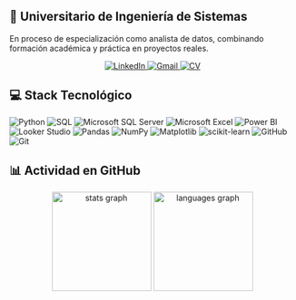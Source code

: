 ## 🌟 Universitario de Ingeniería de Sistemas
En proceso de especialización como analista de datos, combinando formación académica y práctica en proyectos reales.

<div align="center">
  <a href="https://linkedin.com/in/roberto-eustaquio/">
    <img src="https://img.shields.io/badge/linkedin-%230077B5.svg?style=for-the-badge&logo=linkedin&logoColor=white" alt="LinkedIn">
  </a>
  <a href="mailto:reusjimenez2002@gmail.com">
    <img src="https://img.shields.io/badge/Gmail-D14836?style=for-the-badge&logo=gmail&logoColor=white" alt="Gmail">
  </a>
  <a href="https://drive.google.com/file/d/1Ercq4SJMbVY0QpvuPuxn-booGc-Idzy5/view?usp=sharing">
    <img src="https://img.shields.io/badge/CV-%234A8E34?style=for-the-badge&logo=googledrive&logoColor=white" alt="CV">
  </a>
</div>

## 💻 Stack Tecnológico
<div align="left">
  <!--<h4>Lenguajes y Bases de Datos</h4>-->
  <img src="https://img.shields.io/badge/python-3670A0?style=for-the-badge&logo=python&logoColor=ffdd54" alt="Python"/>
  <img src="https://img.shields.io/badge/sql-003366.svg?style=for-the-badge&logo=mysql&logoColor=white" alt="SQL"/>
  <img src="https://img.shields.io/badge/Microsoft%20SQL%20Server-CC2927?style=for-the-badge&logo=microsoft%20sql%20server&logoColor=white" alt="Microsoft SQL Server"/>
  <!--
  <img src="https://img.shields.io/badge/mysql-4479A1.svg?style=for-the-badge&logo=mysql&logoColor=white" alt="MySQL"/>
  <img src="https://img.shields.io/badge/postgres-%23316192.svg?style=for-the-badge&logo=postgresql&logoColor=white" alt="PostgreSQL"/>
  <img src="https://img.shields.io/badge/Oracle-F80000?style=for-the-badge&logo=oracle&logoColor=white" alt="Oracle"/>
  <img src="https://img.shields.io/badge/MongoDB-%234ea94b.svg?style=for-the-badge&logo=mongodb&logoColor=white" alt="MongoDB"/>
  <img src="https://img.shields.io/badge/r-%23276DC3.svg?style=for-the-badge&logo=r&logoColor=white" alt="R"/>
  -->
  <!--<h4>Análisis de Datos y Business Intelligence</h4>-->
  <img src="https://img.shields.io/badge/microsoft_excel-217346?style=for-the-badge&logo=microsoft-excel&logoColor=white" alt="Microsoft Excel"/>
  <img src="https://img.shields.io/badge/power_bi-F2C811?style=for-the-badge&logo=powerbi&logoColor=black" alt="Power BI"/>
  <img src="https://img.shields.io/badge/looker_studio-4285F4?style=for-the-badge&logoColor=white" alt="Looker Studio"/> 
  <!-- 
  <img src="https://img.shields.io/badge/tableau-E97627?style=for-the-badge&logo=tableau&logoColor=white" alt="Tableau"/> 
  -->
  <img src="https://img.shields.io/badge/pandas-%23150458.svg?style=for-the-badge&logo=pandas&logoColor=white" alt="Pandas"/>
  <img src="https://img.shields.io/badge/numpy-%23013243.svg?style=for-the-badge&logo=numpy&logoColor=white" alt="NumPy"/>
  <img src="https://img.shields.io/badge/Matplotlib-%23ffffff.svg?style=for-the-badge&logo=Matplotlib&logoColor=black" alt="Matplotlib"/>
  <img src="https://img.shields.io/badge/scikit--learn-%23F7931E.svg?style=for-the-badge&logo=scikit-learn&logoColor=white" alt="scikit-learn"/>
  <!--<h4>☁️ Plataformas en la Nube</h4>-->
  <!--
  <img src="https://img.shields.io/badge/azure-%230072C6.svg?style=for-the-badge&logo=microsoftazure&logoColor=white" alt="Azure"/>
  <img src="https://img.shields.io/badge/AWS-%23FF9900.svg?style=for-the-badge&logo=amazon-aws&logoColor=white" alt="AWS"/>
  <img src="https://img.shields.io/badge/GoogleCloud-%234285F4.svg?style=for-the-badge&logo=google-cloud&logoColor=white" alt="Google Cloud"/>
  -->
  <!--<h4>🛠️ Ingeniería de Datos</h4>-->
  <!--
  <img src="https://img.shields.io/badge/Apache%20Spark-FDEE21?style=for-the-badge&logo=apachespark&logoColor=black" alt="Apache Spark"/>
  <img src="https://img.shields.io/badge/Apache%20Kafka-000?style=for-the-badge&logo=apachekafka" alt="Apache Kafka"/>
  <img src="https://img.shields.io/badge/Apache%20Hadoop-66CCFF?style=for-the-badge&logo=apachehadoop&logoColor=black" alt="Apache Hadoop"/>
  -->
  <!--<h4>🐳 Contenedores y Orquestación</h4>-->
  <!--
  <img src="https://img.shields.io/badge/docker-%230db7ed.svg?style=for-the-badge&logo=docker&logoColor=white" alt="Docker"/>
  <img src="https://img.shields.io/badge/kubernetes-%23326ce5.svg?style=for-the-badge&logo=kubernetes&logoColor=white" alt="Kubernetes"/>
  -->
  <!--<h4>Control de Versiones</h4>-->
  <img src="https://img.shields.io/badge/github-%23121011.svg?style=for-the-badge&logo=github&logoColor=white" alt="GitHub"/>
  <img src="https://img.shields.io/badge/git-%23F05033.svg?style=for-the-badge&logo=git&logoColor=white" alt="Git"/>
</div>

## 📊 Actividad en GitHub
<div align="center">
  <img src="https://github-readme-stats.vercel.app/api?username=ReusJimenez&theme=react&hide_title=true&hide_border=false&include_all_commits=false&count_private=false&locale=es" height="175" alt="stats graph"/>
  <img src="https://github-readme-stats.vercel.app/api/top-langs/?username=ReusJimenez&theme=react&hide_border=false&include_all_commits=false&count_private=false&layout=compact&locale=es" height="175" alt="languages graph"/>
</div>
